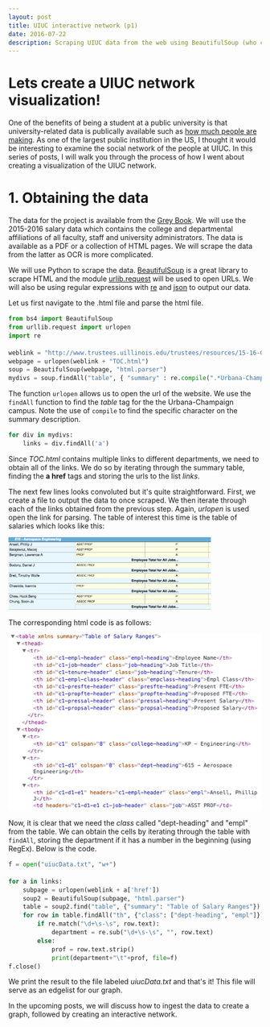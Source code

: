 ```yaml
---
layout: post
title: UIUC interactive network (p1)
date: 2016-07-22
description: Scraping UIUC data from the web using BeautifulSoup (who comes up with these names?).
---
```


# Lets create a UIUC network visualization!

One of the benefits of being a student at a public university is that university-related
data is publically available such as [how much people are making](http://salaryguide.dailyillini.com/#/).
As one of the largest public institution in the US, I thought it would be interesting to
examine the social network of the people at UIUC. In this series of posts, I will walk you 
through the process of how I went about creating a visualization of the UIUC network.

# 1. Obtaining the data

The data for the project is available from the [Grey Book](http://www.bot.uillinois.edu/grey-book). 
We will use the 2015-2016 salary data which contains the college and departmental 
affiliations of all faculty, staff and university administrators. The data is available as a PDF or a collection of HTML pages. We will scrape the data from the latter as OCR is more complicated.

We will use Python to scrape the data. [BeautifulSoup](https://www.crummy.com/software/BeautifulSoup/) 
is a great library to scrape HTML and the module [urlib.request](https://docs.python.org/3.0/library/urllib.request.html) 
will be used to open URLs. We will also be using regular expressions with 
[re](https://docs.python.org/3/library/re.html) and [json](https://docs.python.org/3/library/json.html) 
to output our data.

Let us first navigate to the .html file and parse the html  file.

```python
from bs4 import BeautifulSoup
from urllib.request import urlopen
import re

weblink = "http://www.trustees.uillinois.edu/trustees/resources/15-16-Graybook/"
webpage = urlopen(weblink + "TOC.html")
soup = BeautifulSoup(webpage, "html.parser")
mydivs = soup.findAll("table", { "summary" : re.compile(".*Urbana-Champaign.*")})
```

The function `urlopen` allows us to open the url of the website. We use the `findAll` function to find the _table_ tag for the the Urbana-Champaign campus. Note the use of `compile` to find the specific character on the summary description.

```python
for div in mydivs:
    links = div.findAll('a')
```

Since _TOC.html_ contains multiple links to different departments, we need to obtain all 
of the links. We do so by iterating through the summary table, finding the __a href__ tags 
and storing the urls to the list _links_.

The next few lines looks convoluted but it's quite straightforward. First, we create a 
file to output the data to once scraped. We then iterate through each of the links obtained 
from the previous step. Again, _urlopen_ is used open the link for parsing. The table of
interest this time is the table of salaries which looks like this:

<img src="/img/salary_table_img.png" alt="salary_table" height="80%" width="80%">


The corresponding html code is as follows:

![](/img/salary_table_code.png "salary_table_code")

Now, it is clear that we need the _class_ called "dept-heading" and "empl" from the table. 
We can obtain the cells by iterating through the table with `findAll`, storing the department 
if it has a number in the beginning (using RegEx). Below is the code.

```python
f = open("uiucData.txt", "w+")

for a in links:
    subpage = urlopen(weblink + a['href'])
    soup2 = BeautifulSoup(subpage, "html.parser")
    table = soup2.find("table", {"summary": "Table of Salary Ranges"})
    for row in table.findAll("th", {"class": ["dept-heading", "empl"]}):
        if re.match("\d+\s-\s", row.text):
            department = re.sub("\d+\s-\s", "", row.text)
        else:
            prof = row.text.strip()
            print(department+"\t"+prof, file=f)
f.close()
```

We print the result to the file labeled _uiucData.txt_ and that's it! This file will serve 
as an edgelist for our graph.

In the upcoming posts, we will discuss how to ingest the data to create a graph, followed 
by creating an interactive network.